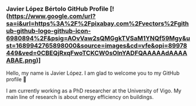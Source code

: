 ### Javier López Bértolo GitHub Profile [!(https://www.google.com/url?sa=i&url=https%3A%2F%2Fpixabay.com%2Fvectors%2Fgithub-github-logo-github-icon-6980894%2F&psig=AOvVaw2sQMGgkTVSaM1YNQf59Mgy&ust=1689942765898000&source=images&cd=vfe&opi=89978449&ved=0CBEQjRxqFwoTCKCW0sOlnYADFQAAAAAdAAAAABAE.png)]

Hello, my name is Javier López. I am glad to welcome you to my GitHub profile 👋

I am currently working as a PhD researcher at the University of Vigo. My main line of research is about energy efficiency on buildings.

<!--
**JaviLoBe/JaviLoBe** is a ✨ _special_ ✨ repository because its `README.md` (this file) appears on your GitHub profile.

Here are some ideas to get you started:

- 🔭 I’m currently working on ...
- 🌱 I’m currently learning ...
- 👯 I’m looking to collaborate on ...
- 🤔 I’m looking for help with ...
- 💬 Ask me about ...
- 📫 How to reach me: ...
- 😄 Pronouns: ...
- ⚡ Fun fact: ...
-->
